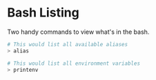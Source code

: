 # Bash Listing

Two handy commands to view what's in the bash.

```sh
# This would list all available aliases
> alias

# This would list all environment variables
> printenv
```
